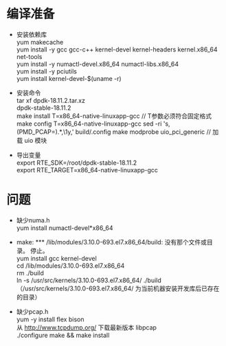 # 编译准备  
* 安装依赖库  
yum makecache  
yum install -y gcc gcc-c++  kernel-devel kernel-headers kernel.x86_64 net-tools  
yum install -y numactl-devel.x86_64 numactl-libs.x86_64  
yum install -y pciutils  
yum install kernel-devel-$(uname -r)  

* 安装命令  
tar xf dpdk-18.11.2.tar.xz  
dpdk-stable-18.11.2  
make install T=x86_64-native-linuxapp-gcc  // T参数必须符合固定格式  
make config T=x86_64-native-linuxapp-gcc
sed -ri 's,(PMD_PCAP=).\*,\1y,' build/.config
make
modprobe uio_pci_generic  // 加载 uio 模块  

* 导出变量  
export RTE_SDK=/root/dpdk-stable-18.11.2  
export RTE_TARGET=x86_64-native-linuxapp-gcc  

# 问题
* 缺少numa.h  
yum install numactl-devel*x86_64  

* make: *** /lib/modules/3.10.0-693.el7.x86_64/build: 没有那个文件或目录。 停止。  
yum install gcc kernel-devel  
cd /lib/modules/3.10.0-693.el7.x86_64  
rm ./build  
ln -s /usr/src/kernels/3.10.0-693.el7.x86_64/ ./build （/usr/src/kernels/3.10.0-693.el7.x86_64/ 为当前机器安装开发库后已存在的目录）   

* 缺少pcap.h  
yum -y install flex bison   
从 http://www.tcpdump.org/ 下载最新版本 libpcap  
./configure
make && make install
